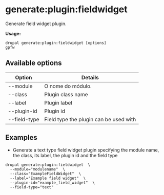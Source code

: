 # generate:plugin:fieldwidget
Generate field widget plugin.

**Usage:**
```
drupal generate:plugin:fieldwidget [options]
gpfw
```

## Available options
Option | Details
-------|-------------
--module | O nome do módulo.
--class | Plugin class name
--label | Plugin label
--plugin-id | Plugin id
--field-type | Field type the plugin can be used with

## Examples
* Generate a text type field widget plugin specifying the module name, the class, its label, the plugin id and the field type
```
drupal generate:plugin:fieldwidget  \
  --module="modulename"  \
  --class="ExampleFieldWidget"  \
  --label="Example field widget"  \
  --plugin-id="example_field_widget"  \
  --field-type="text"
```

